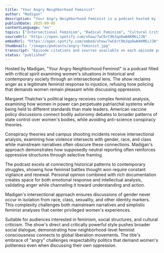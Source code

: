 ```yaml
---
title: "Your Angry Neighborhood Feminist"
author: "Madigan"
description: "Your Angry Neighborhood Feminist is a podcast hosted by intersectional feminist Madigan, focusing on critical issues facing women and society. The show explores historical figures, current events, and cultural phenomena with a sharp perspective, covering topics from British feminism development to American political conspiracy theories and shooting incidents. Madigan challenges mainstream narratives through deep research and personal viewpoints, promoting feminist dialogue. With a frank, critically strong podcast style suitable for audiences interested in gender, power, and social structures."
publishDate: 2025-09-05
contentLanguage: "en"
topics: ["Intersectional Feminism", "Radical Feminism", "Cultural Critique"]
sourceUrl: "https://open.spotify.com/show/7wC6rC9b3qoDwW4KM6iJJN"
embedUrl: "https://open.spotify.com/embed/show/7wC6rC9b3qoDwW4KM6iJJN"
thumbnail: "/images/podcasts/angry-feminist.jpg"
transcript: "Episode citations and sources available on each episode page"
status: "published"
---
```


Hosted by Madigan, "Your Angry Neighborhood Feminist" is a podcast filled with critical spirit examining women's situations in historical and contemporary society through an intersectional lens. The show reclaims anger as a legitimate feminist response to injustice, refusing tone policing that demands women remain pleasant while discussing oppression.

Margaret Thatcher's political legacy receives complex feminist analysis, examining how women in power can perpetuate patriarchal systems while being held to different standards than male leaders. American vaccine policy discussions connect bodily autonomy debates to broader patterns of state control over women's bodies, while avoiding anti-science conspiracy theories.

Conspiracy theories and campus shooting incidents receive intersectional analysis, examining how violence intersects with gender, race, and class while mainstream narratives often obscure these connections. Madigan's approach demonstrates how supposedly neutral reporting often reinforces oppressive structures through selective framing.

The podcast excels at connecting historical patterns to contemporary struggles, showing how feminist battles thought won require constant vigilance and renewal. Personal opinion combined with rich documentation creates space for both emotional response and intellectual analysis, validating anger while channeling it toward understanding and action.

Madigan's intersectional approach ensures discussions of gender never occur in isolation from race, class, sexuality, and other identity markers. This complexity challenges both mainstream narratives and simplistic feminist analyses that center privileged women's experiences.

Suitable for audiences interested in feminism, social structures, and cultural criticism. The show's direct and critically powerful style pushes broader social dialogue, demonstrating how neighborhood-level feminist consciousness connects to global liberation movements. The title's embrace of "angry" challenges respectability politics that demand women's politeness even when discussing their own oppression.